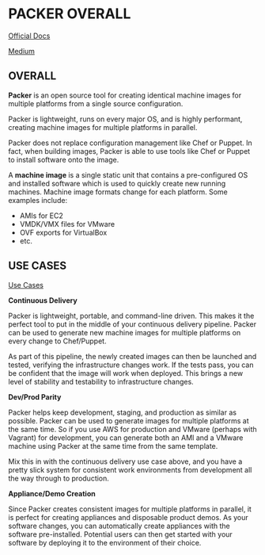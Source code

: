 # PACKER OVERALL

[Official Docs](https://www.packer.io/intro/index.html)

[Medium](https://medium.com/devopslinks/build-your-own-ec2-machine-images-with-packer-ansible-on-aws-for-immutable-aws-deployments-f7dbe81934a1)



## OVERALL


**Packer** is an open source tool for creating identical machine images for multiple platforms from a single source configuration. 

Packer is lightweight, runs on every major OS, and is highly performant, creating machine images for multiple platforms in parallel. 

Packer does not replace configuration management like Chef or Puppet. In fact, when building images, Packer is able to use tools like Chef or Puppet to install software onto the image.

A **machine image** is a single static unit that contains a pre-configured OS and installed software which is used to quickly create new running machines. Machine image formats change for each platform. Some examples include:
  - AMIs for EC2
  - VMDK/VMX files for VMware
  - OVF exports for VirtualBox
  - etc.



## USE CASES

[Use Cases](https://www.packer.io/intro/use-cases.html)


**Continuous Delivery**

Packer is lightweight, portable, and command-line driven. This makes it the perfect tool to put in the middle of your continuous delivery pipeline. Packer can be used to generate new machine images for multiple platforms on every change to Chef/Puppet.

As part of this pipeline, the newly created images can then be launched and tested, verifying the infrastructure changes work. If the tests pass, you can be confident that the image will work when deployed. This brings a new level of stability and testability to infrastructure changes.


**Dev/Prod Parity**

Packer helps keep development, staging, and production as similar as possible. Packer can be used to generate images for multiple platforms at the same time. So if you use AWS for production and VMware (perhaps with Vagrant) for development, you can generate both an AMI and a VMware machine using Packer at the same time from the same template.

Mix this in with the continuous delivery use case above, and you have a pretty slick system for consistent work environments from development all the way through to production.


**Appliance/Demo Creation**

Since Packer creates consistent images for multiple platforms in parallel, it is perfect for creating appliances and disposable product demos. As your software changes, you can automatically create appliances with the software pre-installed. Potential users can then get started with your software by deploying it to the environment of their choice.


































